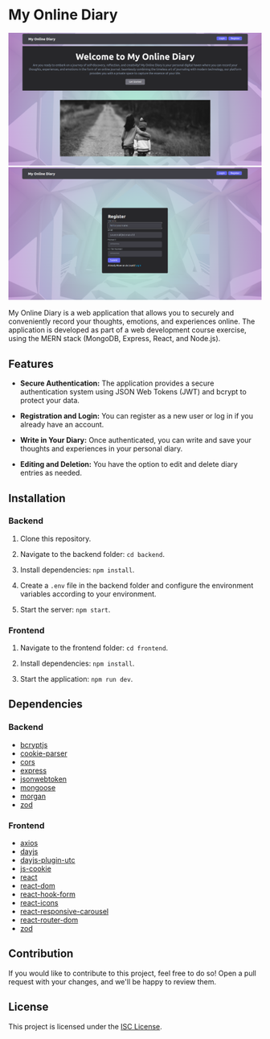 # My Online Diary

![Screenshot](./client/src/img/Screenshot02.png)
![Screenshot](./client/src/img/Screenshot01.png)

My Online Diary is a web application that allows you to securely and conveniently record your thoughts, emotions, and experiences online. The application is developed as part of a web development course exercise, using the MERN stack (MongoDB, Express, React, and Node.js).

## Features

- **Secure Authentication:** The application provides a secure authentication system using JSON Web Tokens (JWT) and bcrypt to protect your data.

- **Registration and Login:** You can register as a new user or log in if you already have an account.

- **Write in Your Diary:** Once authenticated, you can write and save your thoughts and experiences in your personal diary.

- **Editing and Deletion:** You have the option to edit and delete diary entries as needed.

## Installation

### Backend

1. Clone this repository.

2. Navigate to the backend folder: `cd backend`.

3. Install dependencies: `npm install`.

4. Create a `.env` file in the backend folder and configure the environment variables according to your environment.

5. Start the server: `npm start`.

### Frontend

1. Navigate to the frontend folder: `cd frontend`.

2. Install dependencies: `npm install`.

3. Start the application: `npm run dev`.

## Dependencies

### Backend

- [bcryptjs](https://www.npmjs.com/package/bcryptjs)
- [cookie-parser](https://www.npmjs.com/package/cookie-parser)
- [cors](https://www.npmjs.com/package/cors)
- [express](https://www.npmjs.com/package/express)
- [jsonwebtoken](https://www.npmjs.com/package/jsonwebtoken)
- [mongoose](https://www.npmjs.com/package/mongoose)
- [morgan](https://www.npmjs.com/package/morgan)
- [zod](https://www.npmjs.com/package/zod)

### Frontend

- [axios](https://www.npmjs.com/package/axios)
- [dayjs](https://www.npmjs.com/package/dayjs)
- [dayjs-plugin-utc](https://www.npmjs.com/package/dayjs-plugin-utc)
- [js-cookie](https://www.npmjs.com/package/js-cookie)
- [react](https://reactjs.org/)
- [react-dom](https://reactjs.org/docs/react-dom.html)
- [react-hook-form](https://react-hook-form.com/)
- [react-icons](https://react-icons.github.io/react-icons/)
- [react-responsive-carousel](https://www.npmjs.com/package/react-responsive-carousel)
- [react-router-dom](https://reactrouter.com/web/guides/quick-start)
- [zod](https://www.npmjs.com/package/zod)

## Contribution

If you would like to contribute to this project, feel free to do so! Open a pull request with your changes, and we'll be happy to review them.

## License

This project is licensed under the [ISC License](LICENSE).

